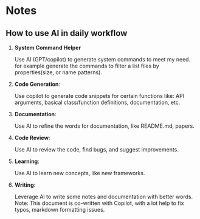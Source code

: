
# Notes

## How to use AI in daily workflow

1. **System Command Helper**

    Use AI (GPT/copilot) to generate system commands to meet my need. for example generate the commands to filter a list files by properties(size, or name patterns).
2. **Code Generation**: 

    Use copilot to generate code snippets for certain functions like: API arguments, basical class/function definitions, documentation, etc.
3. **Documentation**:

    Use AI to refine the words for documentation, like README.md, papers.
4. **Code Review**:

    Use AI to review the code, find bugs, and suggest improvements.
5. **Learning**:

    Use AI to learn new concepts, like new frameworks.
6. **Writing**:

    Leverage AI to write some notes and documentation with better words.
    Note: This document is co-written with Copilot, with a lot help to fix typos, markdown formatting issues.
